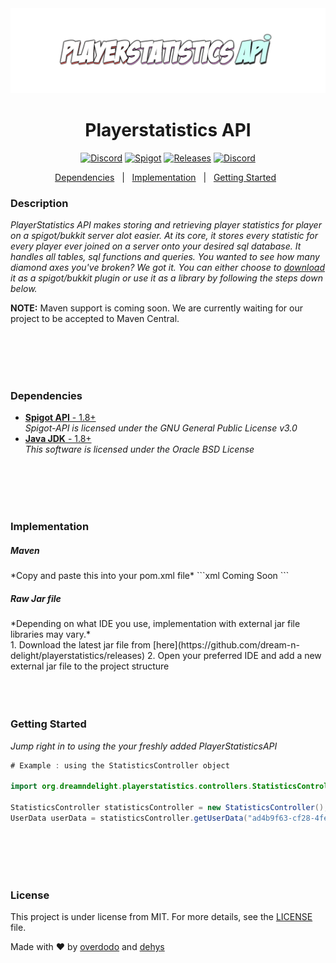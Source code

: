 <div align="center" id="top"> 
  <img src="./res/banner.png" alt="Playerstatistics" />
</div>

<h1 align="center">Playerstatistics API</h1>

<p align="center">
  <a href="https://discord.gg/p8Brtwj"><img alt="Discord" src="https://img.shields.io/discord/435431724831211522?color=%237289DA&label=%20%E2%80%8E%20%E2%80%8E%20%E2%80%8EDiscord%20%E2%80%8E&logo=Discord&logoColor=%237289DA&style=flat-square"></a>
  <a href="https://spigotmc.org/"><img alt="Spigot" src="https://img.shields.io/github/v/release/dream-n-delight/playerstatistics?color=%23EF8D1D&label=Spigot&style=flat-square"></a>
  <a href="https://github.com/Dream-n-Delight/PlayerStatistics/releases"><img alt="Releases" src="https://img.shields.io/github/v/release/dream-n-delight/playerstatistics?color=%2354f95f&label=Latest%20Release&logo=GitHub&logoColor=%2354f95f&style=flat-square"></a>
  <a href="https://en.wikipedia.org/wiki/MIT_License"><img alt="Discord" src="https://img.shields.io/github/license/dream-n-delight/playerstatistics?color=%23f9a154&label=License&style=flat-square"></a>
</p>
<p align="center">
  <a href="#white_check_mark-requirements">Dependencies</a> &#xa0; | &#xa0;
  <a href="#checkered_flag-starting">Implementation</a> &#xa0; | &#xa0;
  <a href="#memo-license">Getting Started</a> &#xa0;
</p>

### Description ###

*PlayerStatistics API makes storing and retrieving player statistics for player on a spigot/bukkit server alot easier. At its core, it stores every statistic for every player ever joined on a server onto your desired sql database. It handles all tables, sql functions and queries. You wanted to see how many diamond axes you've broken? We got it. You can either choose to [download](https://github.com/Dream-n-Delight/PlayerStatistics/releases) it as a spigot/bukkit plugin or use it as a library by following the steps down below.*

**NOTE:** Maven support is coming soon. We are currently waiting for our project to be accepted to Maven Central.

<br>
<br>
<br>
<br>

### Dependencies ###
- [**Spigot API** - 1.8+](https://hub.spigotmc.org/jenkins/job/BuildTools/)<br>
  *Spigot-API is licensed under the GNU General Public License v3.0*<br>
- [**Java JDK** - 1.8+](https://www.oracle.com/java/technologies/javase/javase-jdk8-downloads.html)<br>
  *This software is licensed under the Oracle BSD License*
  
<br>
<br>
<br>
<br>

### Implementation ###

<h5>Maven</h5>
*Copy and paste this into your pom.xml file*
```xml
<description>
    Coming Soon
</description>
```

<br>


<h5>Raw Jar file</h5>
*Depending on what IDE you use, implementation with external jar file libraries may vary.*
<br>
1. Download the latest jar file from [here](https://github.com/dream-n-delight/playerstatistics/releases)
2. Open your preferred IDE and add a new external jar file to the project structure

<br>
<br>
<br>
<br>

### Getting Started ###

*Jump right in to using the your freshly added PlayerStatisticsAPI*
```java
# Example : using the StatisticsController object

import org.dreamndelight.playerstatistics.controllers.StatisticsController;

StatisticsController statisticsController = new StatisticsController();
UserData userData = statisticsController.getUserData("ad4b9f63-cf28-4fea-883c-474e6eec6253");

```

<br>
<br>
<br>
<br>

### License ###

This project is under license from MIT. For more details, see the [LICENSE](LICENSE.md) file.


Made with :heart: by <a href="https://github.com/overdodo" target="_blank">overdodo</a> and <a href="https://github.com/dehys" target="_blank">dehys</a>